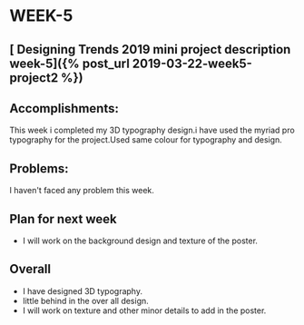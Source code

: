 
# WEEK-5
## [ Designing Trends 2019 mini project description week-5]({% post_url 2019-03-22-week5-project2 %})
## Accomplishments:
This week i completed my 3D typography design.i have used the myriad pro typography for the project.Used same colour for typography and design.
## Problems:
I haven't faced any problem this week.
## Plan for next week
* I will work on the background design and texture of the poster.
## Overall
* I have designed 3D typography.
* little behind in the over all design.
* I will work on texture and other minor details to add in the poster.

